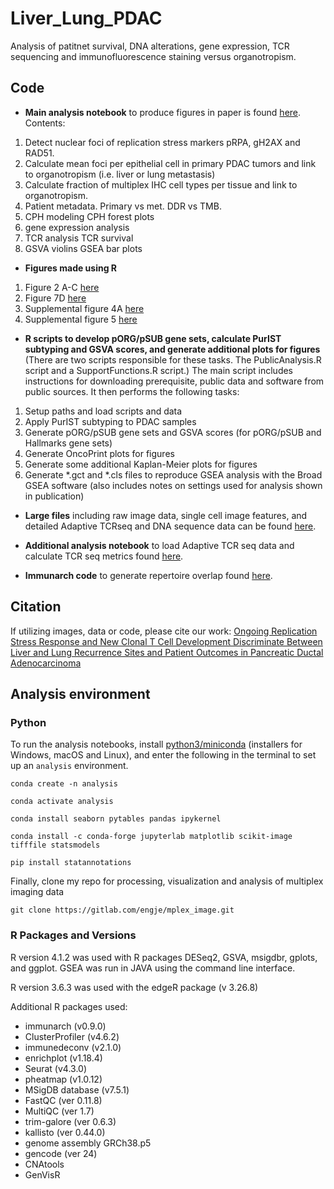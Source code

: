 # Liver_Lung_PDAC
Analysis of patitnet survival, DNA alterations, gene expression, TCR sequencing and immunofluorescence staining versus organotropism.

## Code

- **Main analysis notebook** to produce figures in paper is found [here](https://github.com/engjen/Liver_Lung_PDAC/blob/main/20221025_PDAC_pipeline_Link.ipynb).
Contents:
1. Detect nuclear foci of replication stress markers pRPA, gH2AX and RAD51.
2. Calculate mean foci per epithelial cell in primary PDAC tumors and link to organotropism (i.e. liver or lung metastasis)
3. Calculate fraction of multiplex IHC cell types per tissue and link to organotropism.
4. Patient metadata. Primary vs met. DDR vs TMB.
5. CPH modeling CPH forest plots
6. gene expression analysis
7. TCR analysis TCR survival
8. GSVA violins GSEA bar plots

- **Figures made using R**
1.  Figure 2 A-C [here](https://github.com/engjen/Liver_Lung_PDAC/blob/main/Figure_2A-C.R)
2.  Figure 7D [here](https://github.com/engjen/Liver_Lung_PDAC/blob/main/Figure_7D.R)
3.  Supplemental figure 4A [here](https://github.com/engjen/Liver_Lung_PDAC/blob/main/Supplemental_Figure_4A.R)
4.  Supplemental figure 5 [here](https://github.com/engjen/Liver_Lung_PDAC/blob/main/Supplemental_Figure5A-D_scRNA.R)

- **R scripts to develop pORG/pSUB gene sets, calculate PurIST subtyping and GSVA scores, and generate additional plots for figures**  (There are two scripts responsible for these tasks. The PublicAnalysis.R script and a SupportFunctions.R script.)  The main script includes instructions for downloading prerequisite, public data and software from public sources. It then performs the following tasks:
1.  Setup paths and load scripts and data
2.  Apply PurIST subtyping to PDAC samples
3.  Generate pORG/pSUB gene sets and GSVA scores (for pORG/pSUB and Hallmarks gene sets)
4.  Generate OncoPrint plots for figures
5.  Generate some additional Kaplan-Meier plots for figures
6.  Generate *.gct and *.cls files to reproduce GSEA analysis with the Broad GSEA software (also includes notes on settings used for analysis shown in publication)
  
- **Large files** including raw image data, single cell image features, and detailed Adaptive TCRseq and DNA sequence data can be found [here](https://www.synapse.org/#!Synapse:syn51068458/files/).

- **Additional analysis notebook** to load Adaptive TCR seq data and calculate TCR seq metrics found [here](https://github.com/engjen/Liver_Lung_PDAC/blob/main/20231222_TCR_seq_RNA_seq_data_processing.ipynb).
- **Immunarch code** to generate repertoire overlap found [here](https://github.com/engjen/Liver_Lung_PDAC/blob/main/TCR_analysis.R).

## Citation

If utilizing images, data or code, please cite our work: [Ongoing Replication Stress Response and New Clonal T Cell Development Discriminate Between Liver and Lung Recurrence Sites and Patient Outcomes in Pancreatic Ductal Adenocarcinoma](https://www.biorxiv.org/content/10.1101/2022.05.04.490552v1)


## Analysis environment

### Python
To run the analysis notebooks, install [python3/miniconda](https://docs.conda.io/en/latest/miniconda.html) (installers for Windows, macOS and Linux), and enter the following in the terminal to set up an `analysis` environment. 

`conda create -n analysis`

`conda activate analysis`

`conda install seaborn pytables pandas ipykernel`

`conda install -c conda-forge jupyterlab matplotlib scikit-image tifffile statsmodels`

`pip install statannotations`

Finally, clone my repo for processing, visualization and analysis of multiplex imaging data

`git clone https://gitlab.com/engje/mplex_image.git`

### R Packages and Versions

R version 4.1.2 was used with R packages DESeq2, GSVA, msigdbr, gplots, and ggplot.  GSEA was run in JAVA using the command line interface.

R version 3.6.3 was used with the edgeR package (v 3.26.8)

Additional R packages used:

- immunarch (v0.9.0)
- ClusterProfiler (v4.6.2)
- immunedeconv (v2.1.0)
- enrichplot (v1.18.4) 
- Seurat (v4.3.0)
- pheatmap (v1.0.12) 
- MSigDB database (v7.5.1)
- FastQC (ver 0.11.8) 
- MultiQC (ver 1.7)
- trim-galore (ver 0.6.3)
- kallisto (ver 0.44.0)
- genome assembly GRCh38.p5 
- gencode (ver 24) 
- CNAtools
- GenVisR 

